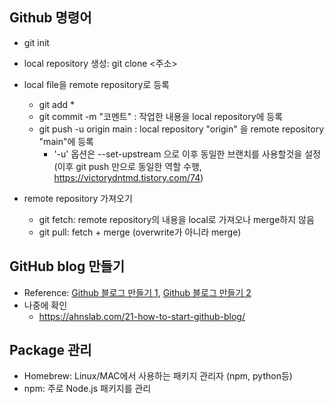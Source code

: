 ## Github 명령어
- git init
- local repository 생성: git clone <주소>
- local file을 remote repository로 등록
   - git add *
   - git commit -m "코멘트" : 작업한 내용을 local repository에 등록
   - git push -u origin main : local repository "origin" 을 remote repository "main"에 등록
      - '-u' 옵션은 --set-upstream 으로 이후 동일한 브랜치를 사용할것을 설정 (이후 git push 만으로 동일한 역할 수행, https://victorydntmd.tistory.com/74)

- remote repository 가져오기
   - git fetch: remote repository의 내용을 local로 가져오나 merge하지 않음
   - git pull: fetch + merge (overwrite가 아니라 merge)
   
## GitHub blog 만들기
- Reference: [Github 블로그 만들기 1](https://supermemi.tistory.com/144), [Github 블로그 만들기 2](https://supermemi.tistory.com/145)
- 나중에 확인
   - https://ahnslab.com/21-how-to-start-github-blog/

## Package 관리
- Homebrew: Linux/MAC에서 사용하는 패키지 관리자 (npm, python등)
- npm: 주로 Node.js 패키지를 관리
